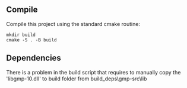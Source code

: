 ## Compile

Compile this project using the standard cmake routine:

    mkdir build
    cmake -S . -B build

## Dependencies

There is a problem in the build script that requires to manually copy the 'libgmp-10.dll' to build folder from build\_deps\gmp-src\lib
